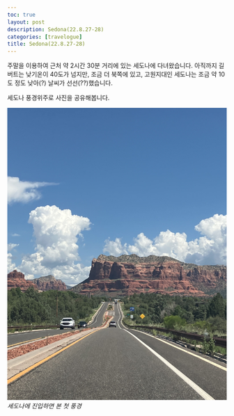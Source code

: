 ```yaml
---
toc: true
layout: post
description: Sedona(22.8.27-28)
categories: [travelogue]
title: Sedona(22.8.27-28)
---
```


주말을 이용하여 근처 약 2시간 30분 거리에 있는 세도나에 다녀왔습니다. 
아직까지 길버트는 낮기온이 40도가 넘지만, 조금 더 북쪽에 있고, 고원지대인 세도나는 조금 약 10도 정도 낮아(?) 날씨가 선선(??)했습니다.

세도나 풍경위주로 사진을 공유해봅니다.

![](./2022-08-27-Sedona/first-sight-of-sedona.jpg)
*세도나에 진입하면 본 첫 풍경*
